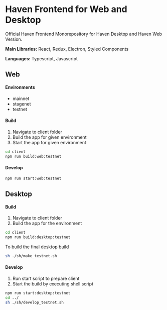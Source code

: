 # Haven Frontend for Web and Desktop


Official Haven Frontend Monorepository for Haven Desktop and Haven Web Version.

**Main Libraries:** React, Redux, Electron, Styled Components

**Languages:** Typescript, Javascript

## Web
#### Environments

* mainnet
* stagenet
* testnet

#### Build
 
1. Navigate to client folder
2. Build the app for given environment
3. Start the app for given environment 

```bash
cd client
npm run build:web:testnet
```

#### Develop

```bash
npm run start:web:testnet
```


## Desktop

#### Build 

1. Navigate to client folder
2. Build the app for the environment

```bash
cd client
npm run build:desktop:testnet
```

To build the final desktop build

```bash
sh ./sh/make_testnet.sh
```

#### Develop 

1. Run start script to prepare client
2. Start the build by executing shell script

```bash
npm run start:desktop:testnet
cd ../
sh ./sh/develop_testnet.sh
```


